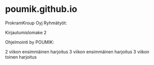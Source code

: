 # poumik.github.io

ProkramKroup Oyj Ryhmätyöt:

Kirjautumislomake 2

Ohjelmointi by POUMIK:

2 viikon ensimmäinen harjoitus
3 viikon ensimmäinen harjoitus
3 viikon toinen harjoitus
